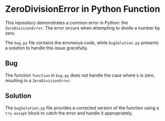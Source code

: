 # ZeroDivisionError in Python Function

This repository demonstrates a common error in Python: the `ZeroDivisionError`. The error occurs when attempting to divide a number by zero.

The `bug.py` file contains the erroneous code, while `bugSolution.py` presents a solution to handle this issue gracefully.

## Bug
The function `function` in `bug.py` does not handle the case where `b` is zero, resulting in a `ZeroDivisionError`.

## Solution
The `bugSolution.py` file provides a corrected version of the function using a `try-except` block to catch the error and handle it appropriately.